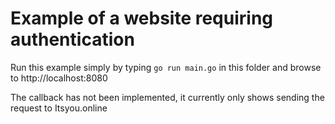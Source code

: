 # Example of a website requiring authentication

Run this example simply by typing `go run main.go` in this folder and browse to http://localhost:8080

The callback has not been implemented, it currently only shows sending the request to Itsyou.online
